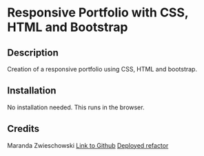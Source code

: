 # Responsive Portfolio with CSS, HTML and Bootstrap

## Description 

Creation of a responsive portfolio using CSS, HTML and bootstrap.
## Installation

No installation needed. This runs in the browser.

## Credits

Maranda Zwieschowski 
[Link to Github](https://github.com/marandaz)
[Deployed refactor](https://marandaz.github.io/portfolio-css-html-bootstrap/)